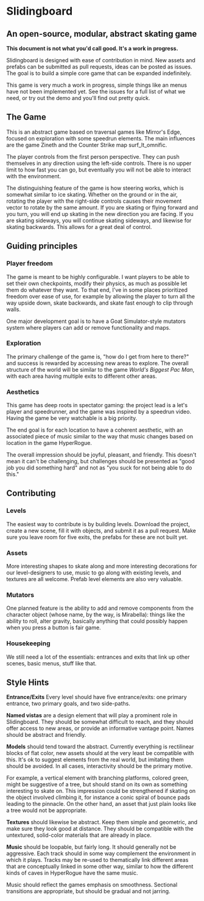 ﻿# Slidingboard
## An open-source, modular, abstract skating game


**This document is not what you'd call good. It's a work in progress.**


Slidingboard is designed with ease of contribution in mind. New assets and prefabs can be submitted as pull requests, ideas can be posted as issues. The goal is to build a simple core game that can be expanded indefinitely. 


This game is very much a work in progress, simple things like an menus have not been implemented yet. See the issues for a full list of what we need, or try out the demo and you'll find out pretty quick. 


## The Game


This is an abstract game based on traversal games like Mirror's Edge, focused on exploration with some speedrun elements. The main influences are the game Zineth and the Counter Strike map surf_lt_omnific.


The player controls from the first person perspective. They can push themselves in any direction using the left-side controls. There is no upper limit to how fast you can go, but eventually you will not be able to interact with the environment. 


The distinguishing feature of the game is how steering works, which is somewhat similar to ice skating. Whether on the ground or in the air, rotating the player with the right-side controls causes their movement vector to rotate by the same amount. If you are skating or flying forward and you turn, you will end up skating in the new direction you are facing. If you are skating sideways, you will continue skating sideways, and likewise for skating backwards. This allows for a great deal of control. 


## Guiding principles 


### Player freedom 


The game is meant to be highly configurable. I want players to be able to set their own checkpoints, modify their physics, as much as possible let them do whatever they want. To that end, I've in some places prioritized freedom over ease of use, for example by allowing the player to turn all the way upside down, skate backwards, and skate fast enough to clip through walls. 


One major development goal is to have a Goat Simulator-style mutators system where players can add or remove functionality and maps. 


### Exploration 


The primary challenge of the game is, "how do I get from here to there?" and success is rewarded by accessing new areas to explore. The overall structure of the world will be similar to the game *World's Biggest Pac Man*, with each area having multiple exits to different other areas.


### Aesthetics


This game has deep roots in spectator gaming: the project lead is a let's player and speedrunner, and the game was inspired by a speedrun video. Having the game be very watchable is a big priority.


The end goal is for each location to have a coherent aesthetic, with an associated piece of music similar to the way that music changes based on location in the game HyperRogue.


The overall impression should be joyful, pleasant, and friendly. This doesn't mean it can't be challenging, but challenges should be presented as "good job you did something hard" and not as "you suck for not being able to do this."


## Contributing


### Levels
The easiest way to contribute is by building levels. Download the project, create a new scene, fill it with objects, and submit it as a pull request. Make sure you leave room for five exits, the prefabs for these are not built yet.


### Assets
More interesting shapes to skate along and more interesting decorations for our level-designers to use, music to go along with existing levels, and textures are all welcome. Prefab level elements are also very valuable.


### Mutators
One planned feature is the ability to add and remove components from the character object (whose name, by the way, is Mirabella): things like the ability to roll, alter gravity, basically anything that could possibly happen when you press a button is fair game.


### Housekeeping
We still need a lot of the essentials: entrances and exits that link up other scenes, basic menus, stuff like that.


## Style Hints


**Entrance/Exits** Every level should have five entrance/exits: one primary entrance, two primary goals, and two side-paths.


**Named vistas** are a design element that will play a prominent role in Slidingboard. They should be somewhat difficult to reach, and they should offer access to new areas, or provide an informative vantage point. Names should be abstract and friendly.


**Models** should tend toward the abstract. Currently everything is rectilinear blocks of flat color, new assets should at the very least be compatible with this. It's ok to suggest elements from the real world, but imitating them should be avoided. In all cases, interactivity should be the primary motive.


For example, a vertical element with branching platforms, colored green, might be suggestive of a tree, but should stand on its own as something interesting to skate on. This impression could be strengthened if skating on the object involved climbing it, for instance a conic spiral of bounce pads leading to the pinnacle. On the other hand, an asset that just plain looks like a tree would not be appropriate.


**Textures** should likewise be abstract. Keep them simple and geometric, and make sure they look good at distance. They should be compatible with the untextured, solid-color materials that are already in place.


**Music** should be loopable, but fairly long. It should generally not be aggressive. Each track should in some way complement the environment in which it plays. Tracks may be re-used to thematically link different areas that are conceptually linked in some other way, similar to how the different kinds of caves in HyperRogue have the same music.

Music should reflect the games emphasis on smoothness. Sectional transitions are appropriate, but should be gradual and not jarring.